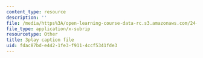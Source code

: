 ```yaml
---
content_type: resource
description: ''
file: /media/https%3A/open-learning-course-data-rc.s3.amazonaws.com/24-912-black-matters-introduction-to-black-studies-spring-2017/fdac87bde4421fe3f9114ccf5341fde3_TFLHRW3ldOA.srt
file_type: application/x-subrip
resourcetype: Other
title: 3play caption file
uid: fdac87bd-e442-1fe3-f911-4ccf5341fde3
---
```

